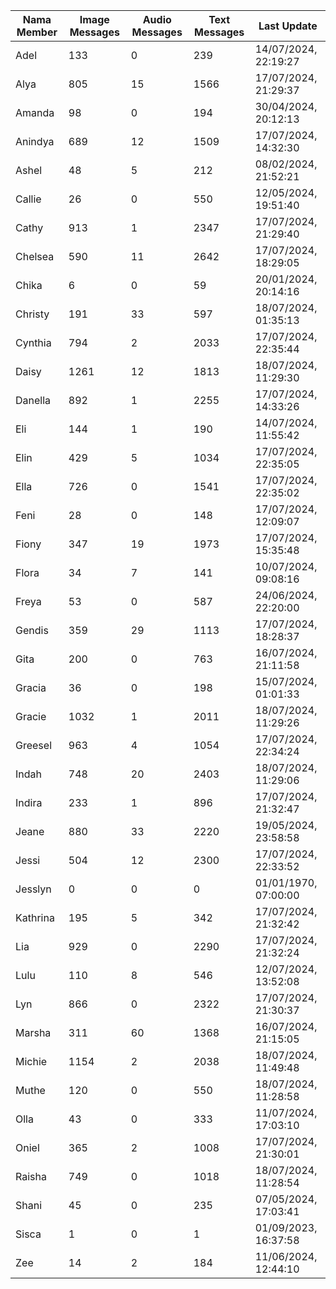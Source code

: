 | Nama Member | Image Messages | Audio Messages | Text Messages | Last Update |
| ------ | -------------- | -------------- | ------------- | ------------ |
| Adel | 133 | 0 | 239 | 14/07/2024, 22:19:27 |
| Alya | 805 | 15 | 1566 | 17/07/2024, 21:29:37 |
| Amanda | 98 | 0 | 194 | 30/04/2024, 20:12:13 |
| Anindya | 689 | 12 | 1509 | 17/07/2024, 14:32:30 |
| Ashel | 48 | 5 | 212 | 08/02/2024, 21:52:21 |
| Callie | 26 | 0 | 550 | 12/05/2024, 19:51:40 |
| Cathy | 913 | 1 | 2347 | 17/07/2024, 21:29:40 |
| Chelsea | 590 | 11 | 2642 | 17/07/2024, 18:29:05 |
| Chika | 6 | 0 | 59 | 20/01/2024, 20:14:16 |
| Christy | 191 | 33 | 597 | 18/07/2024, 01:35:13 |
| Cynthia | 794 | 2 | 2033 | 17/07/2024, 22:35:44 |
| Daisy | 1261 | 12 | 1813 | 18/07/2024, 11:29:30 |
| Danella | 892 | 1 | 2255 | 17/07/2024, 14:33:26 |
| Eli | 144 | 1 | 190 | 14/07/2024, 11:55:42 |
| Elin | 429 | 5 | 1034 | 17/07/2024, 22:35:05 |
| Ella | 726 | 0 | 1541 | 17/07/2024, 22:35:02 |
| Feni | 28 | 0 | 148 | 17/07/2024, 12:09:07 |
| Fiony | 347 | 19 | 1973 | 17/07/2024, 15:35:48 |
| Flora | 34 | 7 | 141 | 10/07/2024, 09:08:16 |
| Freya | 53 | 0 | 587 | 24/06/2024, 22:20:00 |
| Gendis | 359 | 29 | 1113 | 17/07/2024, 18:28:37 |
| Gita | 200 | 0 | 763 | 16/07/2024, 21:11:58 |
| Gracia | 36 | 0 | 198 | 15/07/2024, 01:01:33 |
| Gracie | 1032 | 1 | 2011 | 18/07/2024, 11:29:26 |
| Greesel | 963 | 4 | 1054 | 17/07/2024, 22:34:24 |
| Indah | 748 | 20 | 2403 | 18/07/2024, 11:29:06 |
| Indira | 233 | 1 | 896 | 17/07/2024, 21:32:47 |
| Jeane | 880 | 33 | 2220 | 19/05/2024, 23:58:58 |
| Jessi | 504 | 12 | 2300 | 17/07/2024, 22:33:52 |
| Jesslyn | 0 | 0 | 0 | 01/01/1970, 07:00:00 |
| Kathrina | 195 | 5 | 342 | 17/07/2024, 21:32:42 |
| Lia | 929 | 0 | 2290 | 17/07/2024, 21:32:24 |
| Lulu | 110 | 8 | 546 | 12/07/2024, 13:52:08 |
| Lyn | 866 | 0 | 2322 | 17/07/2024, 21:30:37 |
| Marsha | 311 | 60 | 1368 | 16/07/2024, 21:15:05 |
| Michie | 1154 | 2 | 2038 | 18/07/2024, 11:49:48 |
| Muthe | 120 | 0 | 550 | 18/07/2024, 11:28:58 |
| Olla | 43 | 0 | 333 | 11/07/2024, 17:03:10 |
| Oniel | 365 | 2 | 1008 | 17/07/2024, 21:30:01 |
| Raisha | 749 | 0 | 1018 | 18/07/2024, 11:28:54 |
| Shani | 45 | 0 | 235 | 07/05/2024, 17:03:41 |
| Sisca | 1 | 0 | 1 | 01/09/2023, 16:37:58 |
| Zee | 14 | 2 | 184 | 11/06/2024, 12:44:10 |

